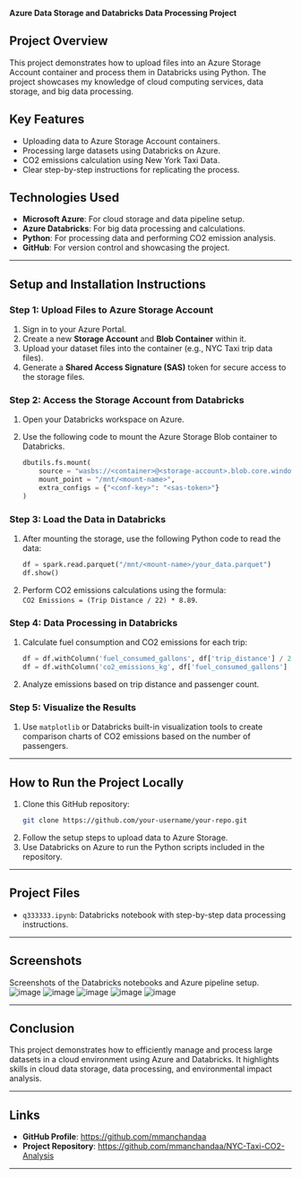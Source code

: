 **Azure Data Storage and Databricks Data Processing Project**

## **Project Overview**

This project demonstrates how to upload files into an Azure Storage Account container and process them in Databricks using Python. The project showcases my knowledge of cloud computing services, data storage, and big data processing.

## **Key Features**
- Uploading data to Azure Storage Account containers.
- Processing large datasets using Databricks on Azure.
- CO2 emissions calculation using New York Taxi Data.
- Clear step-by-step instructions for replicating the process.

## **Technologies Used**
- **Microsoft Azure**: For cloud storage and data pipeline setup.
- **Azure Databricks**: For big data processing and calculations.
- **Python**: For processing data and performing CO2 emission analysis.
- **GitHub**: For version control and showcasing the project.

---

## **Setup and Installation Instructions**

### **Step 1: Upload Files to Azure Storage Account**

1. Sign in to your Azure Portal.
2. Create a new **Storage Account** and **Blob Container** within it.
3. Upload your dataset files into the container (e.g., NYC Taxi trip data files).
4. Generate a **Shared Access Signature (SAS)** token for secure access to the storage files.

### **Step 2: Access the Storage Account from Databricks**

1. Open your Databricks workspace on Azure.
2. Use the following code to mount the Azure Storage Blob container to Databricks.

   ```python
   dbutils.fs.mount(
       source = "wasbs://<container>@<storage-account>.blob.core.windows.net/",
       mount_point = "/mnt/<mount-name>",
       extra_configs = {"<conf-key>": "<sas-token>"}
   )
   ```

### **Step 3: Load the Data in Databricks**

1. After mounting the storage, use the following Python code to read the data:

   ```python
   df = spark.read.parquet("/mnt/<mount-name>/your_data.parquet")
   df.show()
   ```

2. Perform CO2 emissions calculations using the formula:  
   `CO2 Emissions = (Trip Distance / 22) * 8.89`.

### **Step 4: Data Processing in Databricks**

1. Calculate fuel consumption and CO2 emissions for each trip:

   ```python
   df = df.withColumn('fuel_consumed_gallons', df['trip_distance'] / 22)
   df = df.withColumn('co2_emissions_kg', df['fuel_consumed_gallons'] * 8.89)
   ```

2. Analyze emissions based on trip distance and passenger count.

### **Step 5: Visualize the Results**

1. Use `matplotlib` or Databricks built-in visualization tools to create comparison charts of CO2 emissions based on the number of passengers.

---

## **How to Run the Project Locally**

1. Clone this GitHub repository:
   ```bash
   git clone https://github.com/your-username/your-repo.git
   ```
2. Follow the setup steps to upload data to Azure Storage.
3. Use Databricks on Azure to run the Python scripts included in the repository.

---

## **Project Files**

- `q333333.ipynb`: Databricks notebook with step-by-step data processing instructions.

---

## **Screenshots**

Screenshots of the Databricks notebooks and Azure pipeline setup.
![image](https://github.com/user-attachments/assets/01380e11-f0a5-40f6-8b0f-a39ad1965d1d)
![image](https://github.com/user-attachments/assets/940a3dbe-1a39-4606-afca-1f4db2960b60)
![image](https://github.com/user-attachments/assets/3fb6c361-ef3f-46eb-99cd-a91b529fd1dd)
![image](https://github.com/user-attachments/assets/7b1a2580-9a56-4725-b126-e5dfce55b8fb)
![image](https://github.com/user-attachments/assets/b5188626-f003-45af-8cbb-01805bac46b2)

---

## **Conclusion**

This project demonstrates how to efficiently manage and process large datasets in a cloud environment using Azure and Databricks. It highlights skills in cloud data storage, data processing, and environmental impact analysis.

---

## **Links**

- **GitHub Profile**: https://github.com/mmanchandaa
- **Project Repository**: https://github.com/mmanchandaa/NYC-Taxi-CO2-Analysis

---

